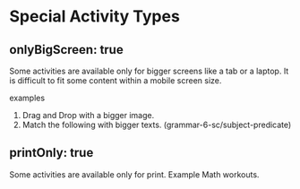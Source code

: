 # Special Activity Types

## onlyBigScreen: true

Some activities are available only for bigger screens like a tab or a laptop. It is difficult to fit some content within a mobile screen size.

examples

1. Drag and Drop with a bigger image.
2. Match the following with bigger texts. (grammar-6-sc/subject-predicate)

## printOnly: true

Some activities are available only for print. Example Math workouts.
